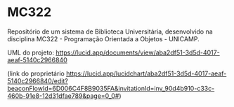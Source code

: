 # MC322
Repositório de um sistema de Biblioteca Universitária, desenvolvido na disciplina MC322 - Programação Orientada a Objetos - UNICAMP.

UML do projeto: https://lucid.app/documents/view/aba2df51-3d5d-4017-aeaf-5140c2966840


(link do proprietário https://lucid.app/lucidchart/aba2df51-3d5d-4017-aeaf-5140c2966840/edit?beaconFlowId=6D006C4F8B9035FA&invitationId=inv_90d4b910-c33c-460b-91e8-12d31dfae789&page=0_0#)
